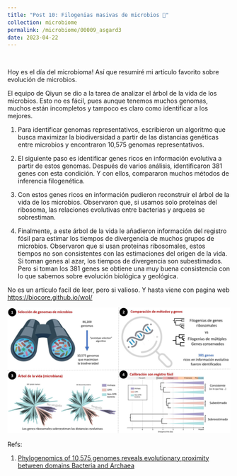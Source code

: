 ```yaml
---
title: "Post 10: Filogenias masivas de microbios 🧬"
collection: microbiome
permalink: /microbiome/00009_asgard3
date: 2023-04-22
---
```


&nbsp;

Hoy es el día del microbioma! Así que resumiré mi artículo favorito sobre evolución de microbios.

El equipo de Qiyun se dio a la tarea de analizar el árbol de la vida de los microbios. Esto no es fácil, pues aunque tenemos muchos genomas, muchos están incompletos y tampoco es claro como identificar a los mejores.

1) Para identificar genomas representativos, escribieron un algoritmo que busca maximizar la biodiversidad a partir de las distancias genéticas entre microbios y encontraron 10,575 genomas representativos.

2) El siguiente paso es identificar genes ricos en información evolutiva a partir de estos genomas. Después de varios análisis, identificaron 381 genes con esta condición. Y con ellos, compararon muchos métodos de inferencia filogenética.

3) Con estos genes ricos en información pudieron reconstruir el árbol de la vida de los microbios. Observaron que, si usamos solo proteínas del ribosoma, las relaciones evolutivas entre bacterias y arqueas se sobrestiman.

4) Finalmente, a este árbol de la vida le añadieron información del registro fósil para estimar los tiempos de divergencia de muchos grupos de microbios. Observaron que si usan proteínas ribosomales, estos tiempos no son consistentes con las estimaciones del origen de la vida. Si toman genes al azar, los tiempos de divergencia son subestimados. Pero si toman los 381 genes se obtiene una muy buena consistencia con lo que sabemos sobre evolución biológica y geológica.

No es un articulo facil de leer, pero si valioso. Y hasta viene con pagina web
https://biocore.github.io/wol/

![img1](/images/microbiome/00010_tree.jpg)

Refs:

1. [Phylogenomics of 10,575 genomes reveals evolutionary proximity between domains Bacteria and Archaea](https://www.nature.com/articles/s41467-019-13443-4)
   
